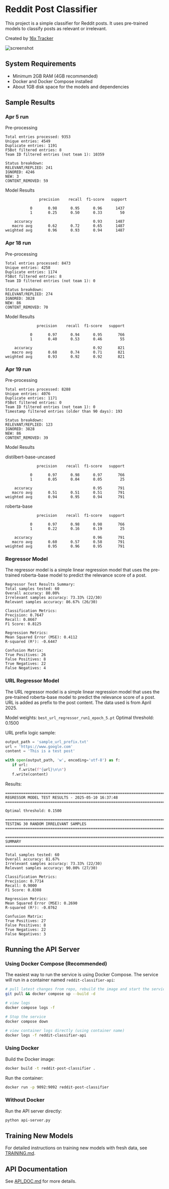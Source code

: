 # Reddit Post Classifier

This project is a simple classifier for Reddit posts. It uses pre-trained models to classify posts as relevant or irrelevant.

Created by [16x Tracker](https://tracker.16x.engineer/)

![screenshot](screenshots/screenshot.png)

## System Requirements

- Minimum 2GB RAM (4GB recommended)
- Docker and Docker Compose installed
- About 1GB disk space for the models and dependencies

## Sample Results

### Apr 5 run

Pre-processing

```
Total entries processed: 9353
Unique entries: 4549
Duplicate entries: 1191
F5Bot filtered entries: 8
Team ID filtered entries (not team 1): 10359

Status breakdown:
RELEVANT/REPLIED: 241
IGNORED: 4246
NEW: 3
CONTENT_REMOVED: 59
```

Model Results

```
               precision    recall  f1-score   support

           0       0.98      0.95      0.96      1437
           1       0.25      0.50      0.33        50

    accuracy                           0.93      1487
   macro avg       0.62      0.72      0.65      1487
weighted avg       0.96      0.93      0.94      1487
```

### Apr 18 run

Pre-processing

```
Total entries processed: 8473
Unique entries: 4258
Duplicate entries: 1174
F5Bot filtered entries: 8
Team ID filtered entries (not team 1): 0

Status breakdown:
RELEVANT/REPLIED: 274
IGNORED: 3828
NEW: 86
CONTENT_REMOVED: 70
```

Model Results

```
              precision    recall  f1-score   support

           0       0.97      0.94      0.95       766
           1       0.40      0.53      0.46        55

    accuracy                           0.92       821
   macro avg       0.68      0.74      0.71       821
weighted avg       0.93      0.92      0.92       821
```

### Apr 19 run

Pre-processing

```
Total entries processed: 8288
Unique entries: 4076
Duplicate entries: 1171
F5Bot filtered entries: 0
Team ID filtered entries (not team 1): 0
Timestamp filtered entries (older than 90 days): 193

Status breakdown:
RELEVANT/REPLIED: 123
IGNORED: 3828
NEW: 86
CONTENT_REMOVED: 39
```

Model Results

distilbert-base-uncased

```
              precision    recall  f1-score   support

           0       0.97      0.98      0.97       766
           1       0.05      0.04      0.05        25

    accuracy                           0.95       791
   macro avg       0.51      0.51      0.51       791
weighted avg       0.94      0.95      0.94       791
```

roberta-base

```
              precision    recall  f1-score   support

           0       0.97      0.98      0.98       766
           1       0.22      0.16      0.19        25

    accuracy                           0.96       791
   macro avg       0.60      0.57      0.58       791
weighted avg       0.95      0.96      0.95       791
```

### Regressor Model

The regressor model is a simple linear regression model that uses the pre-trained roberta-base model to predict the relevance score of a post.

```
Regressor Test Results Summary:
Total samples tested: 60
Overall accuracy: 80.00%
Irrelevant samples accuracy: 73.33% (22/30)
Relevant samples accuracy: 86.67% (26/30)

Classification Metrics:
Precision: 0.7647
Recall: 0.8667
F1 Score: 0.8125

Regression Metrics:
Mean Squared Error (MSE): 0.4112
R-squared (R²): -0.6447

Confusion Matrix:
True Positives: 26
False Positives: 8
True Negatives: 22
False Negatives: 4
```

### URL Regressor Model

The URL regressor model is a simple linear regression model that uses the pre-trained roberta-base model to predict the relevance score of a post. URL is added as prefix to the post content. The data used is from April 2025.

Model weights: `best_url_regressor_run1_epoch_5.pt`
Optimal threshold: 0.1500

URL prefix logic sample:

```py
output_path = 'sample_url_prefix.txt'
url = 'https://www.google.com'
content = 'This is a test post'

with open(output_path, 'w', encoding='utf-8') as f:
   if url:
      f.write(f"{url}\n\n")
   f.write(content)
```

Results:

```
================================================================================
REGRESSOR MODEL TEST RESULTS - 2025-05-10 16:37:48
================================================================================

Optimal threshold: 0.1500

================================================================================
TESTING 30 RANDOM IRRELEVANT SAMPLES
================================================================================

================================================================================
SUMMARY
================================================================================

Total samples tested: 60
Overall accuracy: 81.67%
Irrelevant samples accuracy: 73.33% (22/30)
Relevant samples accuracy: 90.00% (27/30)

Classification Metrics:
Precision: 0.7714
Recall: 0.9000
F1 Score: 0.8308

Regression Metrics:
Mean Squared Error (MSE): 0.2690
R-squared (R²): -0.0762

Confusion Matrix:
True Positives: 27
False Positives: 8
True Negatives: 22
False Negatives: 3
```

## Running the API Server

### Using Docker Compose (Recommended)

The easiest way to run the service is using Docker Compose. The service will run in a container named `reddit-classifier-api`:

```bash
# pull latest changes from repo, rebuild the image and start the service
git pull && docker compose up --build -d

# view logs
docker compose logs -f

# Stop the service
docker compose down

# view container logs directly (using container name)
docker logs -f reddit-classifier-api
```

### Using Docker

Build the Docker image:

```bash
docker build -t reddit-post-classifier .
```

Run the container:

```bash
docker run -p 9092:9092 reddit-post-classifier
```

### Without Docker

Run the API server directly:

```bash
python api-server.py
```

## Training New Models

For detailed instructions on training new models with fresh data, see [TRAINING.md](TRAINING.md).

## API Documentation

See [API_DOC.md](API_DOC.md) for more details.
